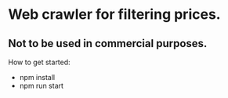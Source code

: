 # Web crawler for filtering prices.
## Not to be used in commercial purposes.
How to get started:
- npm install
- npm run start